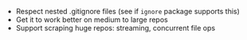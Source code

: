 - Respect nested .gitignore files (see if `ignore` package supports this)
- Get it to work better on medium to large repos
- Support scraping huge repos: streaming, concurrent file ops

